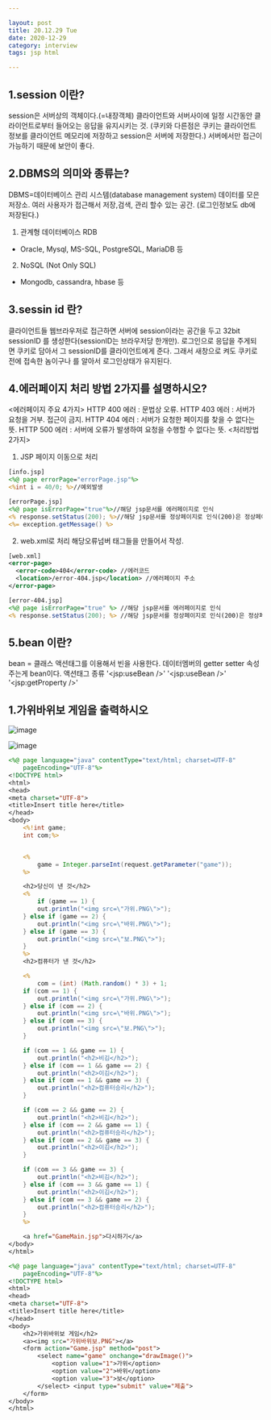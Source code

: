 ```yaml
---

layout: post
title: 20.12.29 Tue
date: 2020-12-29
category: interview
tags: jsp html

---
```


## 1.session 이란?
session은 서버상의 객체이다.(=내장객체)
클라이언트와 서버사이에 일정 시간동안 클라이언트로부터 들어오는 응답을 유지시키는 것. (쿠키와 다른점은 쿠키는 클라이언트 정보를 클라이언트 메모리에 저장하고 session은 서버에 저장한다.)
서버에서만 접근이 가능하기 때문에 보안이 좋다.

## 2.DBMS의 의미와 종류는?
DBMS=데이터베이스 관리 시스템(database management system)
데이터를 모은 저장소. 여러 사용자가 접근해서 저장,검색, 관리 할수 있는 공간. (로그인정보도 db에 저장된다.)

1. 관계형 데이터베이스 RDB
- Oracle, Mysql, MS-SQL, PostgreSQL, MariaDB 등

2. NoSQL (Not Only SQL) 
- Mongodb, cassandra, hbase 등


## 3.sessin id 란?
클라이언트들 웹브라우저로 접근하면 서버에 session이라는 공간을 두고 32bit sessionID 를 생성한다(sessionID는 브라우저당 한개만). 로그인으로 응답을 주게되면 쿠키로 담아서 그 sessionID를 클라이언트에게 준다. 그래서 새창으로 켜도 쿠키로 전에 접속한 놈이구나 를 알아서 로그인상태가 유지된다.

## 4.에러페이지 처리 방법 2가지를 설명하시오?
<에러페이지 주요 4가지>
HTTP 400 에러 : 문법상 오류.
HTTP 403 에러 : 서버가 요청을 거부. 접근이 금지.
HTTP 404 에러 : 서버가 요청한 페이지를 찾을 수 없다는 뜻.
HTTP 500 에러 : 서버에 오류가 발생하여 요청을 수행할 수 없다는 뜻.
<처리방법 2가지>
1. JSP 페이지 이동으로 처리
~~~jsp
[info.jsp]
<%@ page errorPage="errorPage.jsp"%>
<%int i = 40/0;	%>//예외발생
~~~
~~~jsp
[errorPage.jsp]
<%@ page isErrorPage="true"%>//해당 jsp문서를 에러페이지로 인식
<% response.setStatus(200); %>//해당 jsp문서를 정상페이지로 인식(200)은 정상페이지넘버
<%= exception.getMessage() %>
~~~

2. web.xml로 처리
해당오류넘버 태그들을 만들어서 작성.
~~~xml
[web.xml]
<error-page>
  <error-code>404</error-code> //에러코드
  <location>/error-404.jsp</location> //에러페이지 주소
</error-page> 
~~~
~~~jsp
[error-404.jsp]
<%@ page isErrorPage="true" %> //해당 jsp문서를 에러페이지로 인식
<% response.setStatus(200); %> //해당 jsp문서를 정상페이지로 인식(200)은 정상페이지넘버
~~~


## 5.bean 이란?
bean = 클래스
액션태그를 이용해서 빈을 사용한다.
데이터멤버의 getter setter 속성 주는게 bean이다.
액션태그 종류
'<jsp:useBean />'
'<jsp:useBean />'
'<jsp:getProperty />'


## 1.가위바위보 게임을 출력하시오

![image](https://user-images.githubusercontent.com/74958197/103774049-50ac6780-506f-11eb-87c7-bb1d8f7337b8.png)

![image](https://user-images.githubusercontent.com/74958197/103774089-628e0a80-506f-11eb-9fdf-3307a61963db.png)
~~~jsp
<%@ page language="java" contentType="text/html; charset=UTF-8"
	pageEncoding="UTF-8"%>
<!DOCTYPE html>
<html>
<head>
<meta charset="UTF-8">
<title>Insert title here</title>
</head>
<body>
	<%!int game;
	int com;%>


	<%
		game = Integer.parseInt(request.getParameter("game"));
	%>

	<h2>당신이 낸 것</h2>
	<%
		if (game == 1) {
		out.println("<img src=\"가위.PNG\">");
	} else if (game == 2) {
		out.println("<img src=\"바위.PNG\">");
	} else if (game == 3) {
		out.println("<img src=\"보.PNG\">");
	}
	%>
	<h2>컴퓨터가 낸 것</h2>

	<%
		com = (int) (Math.random() * 3) + 1;
	if (com == 1) {
		out.println("<img src=\"가위.PNG\">");
	} else if (com == 2) {
		out.println("<img src=\"바위.PNG\">");
	} else if (com == 3) {
		out.println("<img src=\"보.PNG\">");
	}

	if (com == 1 && game == 1) {
		out.println("<h2>비김</h2>");
	} else if (com == 1 && game == 2) {
		out.println("<h2>이김</h2>");
	} else if (com == 1 && game == 3) {
		out.println("<h2>컴퓨터승리</h2>");
	}

	if (com == 2 && game == 2) {
		out.println("<h2>비김</h2>");
	} else if (com == 2 && game == 1) {
		out.println("<h2>컴퓨터승리</h2>");
	} else if (com == 2 && game == 3) {
		out.println("<h2>이김</h2>");
	}

	if (com == 3 && game == 3) {
		out.println("<h2>비김</h2>");
	} else if (com == 3 && game == 1) {
		out.println("<h2>이김</h2>");
	} else if (com == 3 && game == 2) {
		out.println("<h2>컴퓨터승리</h2>");
	}
	%>

	<a href="GameMain.jsp">다시하기</a>
</body>
</html>
~~~
~~~jsp
<%@ page language="java" contentType="text/html; charset=UTF-8"
	pageEncoding="UTF-8"%>
<!DOCTYPE html>
<html>
<head>
<meta charset="UTF-8">
<title>Insert title here</title>
</head>
<body>
	<h2>가위바위보 게임</h2>
	<a><img src="가위바위보.PNG"></a>
	<form action="Game.jsp" method="post">
		<select name="game" onchange="drawImage()">
			<option value="1">가위</option>
			<option value="2">바위</option>
			<option value="3">보</option>
		</select> <input type="submit" value="제출">
	</form>
</body>
</html>
~~~

